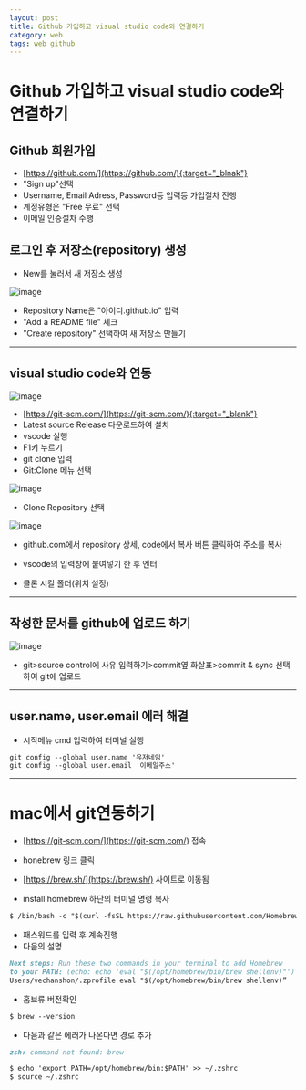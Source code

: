```yaml
---
layout: post
title: Github 가입하고 visual studio code와 연결하기
category: web
tags: web github
---
```


# Github 가입하고 visual studio code와 연결하기

## Github 회원가입
* [https://github.com/](https://github.com/){:target="_blnak"}
* "Sign up"선택
* Username, Email Adress, Password등 입력등 가입절차 진행
* 계정유형은 "Free 무료" 선택
* 이메일 인증절차 수행

## 로그인 후 저장소(repository) 생성
* New를 눌러서 새 저장소 생성

![image](https://github.com/gunug/gunug.github.io/assets/52345276/e0bac860-a2b6-427d-8f29-cbdcb680fa38)

* Repository Name은 "아이디.github.io" 입력
* "Add a README file" 체크
* "Create repository" 선택하여 새 저장소 만들기


---

## visual studio code와 연동
![image](https://github.com/gunug/gunug.github.io/assets/52345276/9148cb29-58f0-4b12-bb59-4ddfc38d2f9a)

* [https://git-scm.com/](https://git-scm.com/){:target="_blank"}
* Latest source Release 다운로드하여 설치
* vscode 실행
* F1키 누르기
* git clone 입력
* Git:Clone 메뉴 선택

![image](https://github.com/gunug/gunug.github.io/assets/52345276/3ef0e157-a6bf-466a-ae09-e6d2f47d9805)
* Clone Repository 선택

![image](https://github.com/gunug/gunug.github.io/assets/52345276/c85ee0ee-1b7e-442e-bc8d-1edc09d89b45)
* github.com에서 repository 상세, code에서 복사 버튼 클릭하여 주소를 복사
* vscode의 입력창에 붙여넣기 한 후 엔터

* 클론 시킬 폴더(위치 설정)

---

## 작성한 문서를 github에 업로드 하기
![image](https://github.com/gunug/gunug.github.io/assets/52345276/ded6bade-39e9-47fe-b693-e762e45c67a6)
* git>source control에 사유 입력하기>commit옆 화살표>commit & sync 선택 하여 git에 업로드

---

## user.name, user.email 에러 해결
* 시작메뉴 cmd 입력하여 터미널 실행

```markdown
git config --global user.name '유저네임'
git config --global user.email '이메일주소'
```

---

# mac에서 git연동하기
* [https://git-scm.com/](https://git-scm.com/) 접속
* honebrew 링크 클릭
* [https://brew.sh/](https://brew.sh/) 사이트로 이동됨

* install homebrew 하단의 터미널 명령 복사

```markdown
$ /bin/bash -c "$(curl -fsSL https://raw.githubusercontent.com/Homebrew/install/HEAD/install.sh)"
```
* 패스워드를 입력 후 계속진행
* 다음의 설명

```markdown 
Next steps: Run these two commands in your terminal to add Homebrew
to your PATH: (echo: echo 'eval "$(/opt/homebrew/bin/brew shellenv)"') >> /
Users/vechanshon/.zprofile eval "$(/opt/homebrew/bin/brew shellenv)”
```

* 홈브류 버전확인

```markdown
$ brew --version
```

* 다음과 같은 에러가 나온다면 경로 추가

```markdown
zsh: command not found: brew
```

```markdown
$ echo 'export PATH=/opt/homebrew/bin:$PATH' >> ~/.zshrc
$ source ~/.zshrc
```

